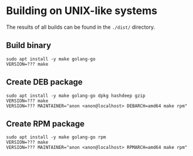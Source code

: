 # Building on UNIX-like systems
The results of all builds can be found in the `./dist/` directory.

## Build binary
```
sudo apt install -y make golang-go
VERSION=??? make
```

## Create DEB package
```
sudo apt install -y make golang-go dpkg hashdeep gzip
VERSION=??? make
VERSION=??? MAINTAINER="anon <anon@localhost> DEBARCH=amd64 make rpm"
```

## Create RPM package
```
sudo apt install -y make golang-go rpm
VERSION=??? make
VERSION=??? MAINTAINER="anon <anon@localhost> RPMARCH=amd64 make rpm"
```
